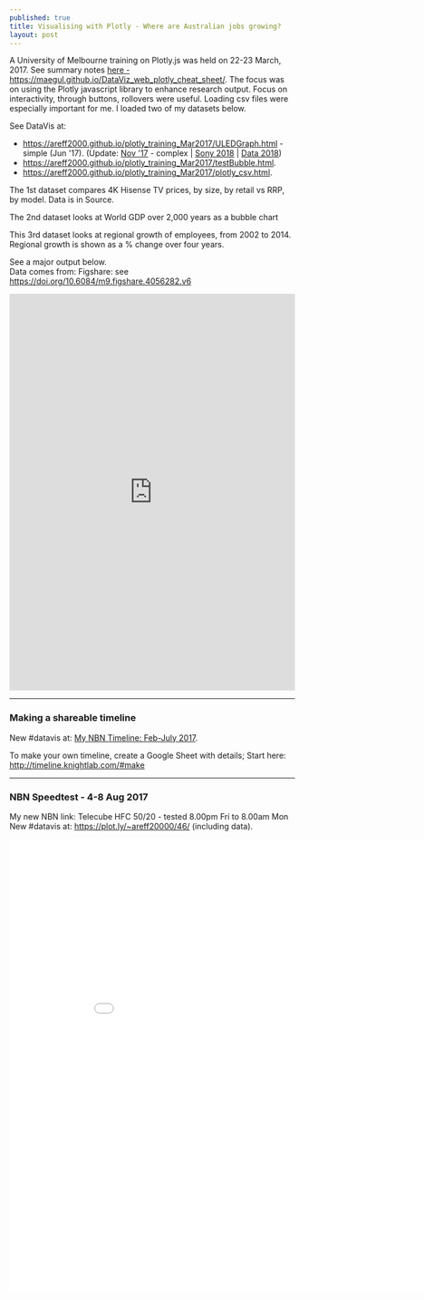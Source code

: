 ```yaml
---
published: true
title: Visualising with Plotly - Where are Australian jobs growing?
layout: post
---
```

<p>
A University of Melbourne training on Plotly.js was held on 22-23 March, 2017. See summary notes <a href="https://maegul.github.io/DataViz_web_plotly_cheat_sheet/">here - https://maegul.github.io/DataViz_web_plotly_cheat_sheet/</a>.
The focus was on using the Plotly javascript library to enhance research output.
Focus on interactivity, through buttons, rollovers were useful.
Loading csv files were especially important for me. I loaded two of my datasets below.</p>

<p>See DataVis at: 
<ul><li>
<a href="https://areff2000.github.io/plotly_training_Mar2017/ULEDGraph.html">https://areff2000.github.io/plotly_training_Mar2017/ULEDGraph.html</a> - simple (Jun '17). (Update: <a href="https://areff2000.github.io/plotly_training_Mar2017/ULEDGraphNov17.html">Nov '17</a> - complex | <a href="https://areff2000.github.io/plotly_training_Mar2017/SonyLEDGraph18.html">Sony 2018</a> | <a href="https://areff2000.github.io/plotly_training_Mar2017/csViewer.html">Data 2018</a>)</li>
<li>
<a href="https://areff2000.github.io/plotly_training_Mar2017/testBubble.html">https://areff2000.github.io/plotly_training_Mar2017/testBubble.html</a>.
</li>
<li>
<a href="https://areff2000.github.io/plotly_training_Mar2017/plotly_csv.html">https://areff2000.github.io/plotly_training_Mar2017/plotly_csv.html</a>.
</li>

</ul>
</p>

<p>The 1st dataset compares 4K Hisense TV prices, by size, by retail vs RRP, by model. Data is in Source.</p>
<p>The 2nd dataset looks at World GDP over 2,000 years as a bubble chart
<p>This 3rd dataset looks at regional growth of employees, from 2002 to 2014.
Regional growth is shown as a % change over four years.</p>

See a major output below.<br>
Data comes from: Figshare: see <a href="https://doi.org/10.6084/m9.figshare.4056282.v6">https://doi.org/10.6084/m9.figshare.4056282.v6</a> 

<iframe width="100%" height="700" frameborder="0" scrolling="no" src="https://areff2000.github.io/plotly_training_Mar2017/plotly_csv.html
"></iframe>

<hr>
<h3>Making a shareable timeline</h3>
<p>New #datavis at: <a href="https://cdn.knightlab.com/libs/timeline3/latest/embed/index.html?source=14K_jLgG2mF4HeNMN4SQdTz-ROx4hA3I2Pd4BD954iQs&font=Default&lang=en&initial_zoom=0&height=650">My NBN Timeline: Feb-July 2017</a>.</p>
<p>To make your own timeline, create a Google Sheet with details; Start here: <a href="http://timeline.knightlab.com/#make">http://timeline.knightlab.com/#make</a>

<hr>
<h3>NBN Speedtest - 4-8 Aug 2017</h3>
<p>My new NBN link: Telecube HFC 50/20 - tested 8.00pm Fri to 8.00am Mon<br>
New #datavis at: <a href="https://plot.ly/~areff20000/46/">https://plot.ly/~areff20000/46/</a> (including data).</p>

<iframe width="900" height="800" frameborder="0" scrolling="no" src="//plot.ly/~areff20000/46.embed"></iframe>

